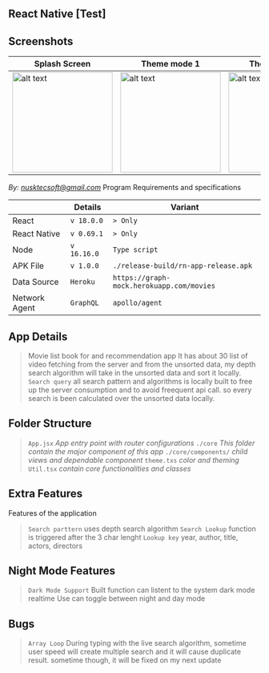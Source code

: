 ## React Native [Test]
## Screenshots

| Splash Screen               |Theme mode 1                          |Theme mode 2                        |
|----------------|-------------------------------|-----------------------------|
|<img src="https://i.ibb.co/B4XvMWT/screenshot-1.jpg" alt="alt text" width="200"/>|<img src="https://i.ibb.co/FDqM95W/screenshot-2.jpg" alt="alt text" width="200"/>            |<img src="https://i.ibb.co/jVV1G2b/screenshot-3.jpg" alt="alt text" width="200"/>            |

*By: nusktecsoft@gmail.com*
Program Requirements and specifications

|                |Details                          |Variant                        |
|----------------|-------------------------------|-----------------------------|
|React|`v 18.0.0`            |`> Only`            |
|React Native          |`v 0.69.1`            |`> Only`            |
|Node          |`v 16.16.0`|`Type script` | `TSX`|
|APK File         |`v 1.0.0`|`./release-build/rn-app-release.apk`|
|Data Source          |`Heroku`|`https://graph-mock.herokuapp.com/movies`|
|Network Agent          |`GraphQL`|`apollo/agent`|

## App Details
> Movie list book for and recommendation app
> It has about 30 list of video fetching from the server and from the unsorted data, my depth search algorithm will take in the unsorted data and sort it locally.
> `Search query` all search pattern and algorithms is locally built to free up the server consumption and to avoid freequent api call. so every search is been calculated over the unsorted data locally.

## Folder Structure
> `App.jsx` *App entry point with router configurations*
> `./core` *This folder contain the major component of this app*
`./core/components/` *child views and dependable component*
>`theme.txs` *color and theming*
>`Util.tsx` *contain core functionalities and classes*


## Extra Features
Features of the application
> `Search parttern` uses depth search algorithm
>`Search Lookup` function is triggered after the 3 char lenght
>`Lookup key` year, author, title, actors, directors


## Night Mode Features
>`Dark Mode Support`
>Built function can listent to the system dark mode realtime
>Use can toggle between night and day mode

## Bugs
>`Array Loop`
>During typing with the live search algorithm, sometime user speed will create multiple search and it will cause duplicate result.
>sometime though, it will be fixed on my next update
